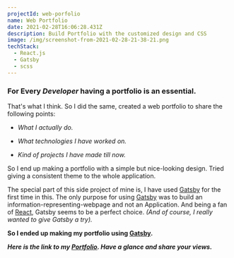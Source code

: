```yaml
---
projectId: web-porfolio
name: Web Portfolio
date: 2021-02-28T16:06:28.431Z
description: Build Portfolio with the customized design and CSS
image: /img/screenshot-from-2021-02-28-21-38-21.png
techStack:
  - React.js
  - Gatsby
  - scss
---
```

### For Every *Developer* having a portfolio is an essential.


That's what I think. So I did the same, created a web portfolio to share the following points:

* *What I actually do.*

* *What technologies I have worked on.*

* *Kind of projects I have made till now.*

So I end up making a portfolio with a simple but nice-looking design. Tried giving a consistent theme to the whole application.

The special part of this side project of mine is, I have used [Gatsby](https://www.gatsbyjs.com/) for the first time in this. The only purpose for using [Gatsby](https://www.gatsbyjs.com/) was to build an information-representing-webpage and not an Application. And being a fan of  [React](https://reactjs.org/), Gatsby seems to be a perfect choice. *(And of course, I really wanted to give Gatsby a try).* 


**So I ended up making my portfolio using [Gatsby](https://www.gatsbyjs.com/).** 

***Here is the link to my [Portfolio](https://me.manishaneja.com). Have a glance and share your views.***
